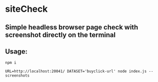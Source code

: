 # siteCheck
## Simple headless browser page check with screenshot directly on the terminal

## Usage:
`npm i`

`URL=http://localhost:20041/ DATASET='buyclick-url' node index.js --screenshots`
